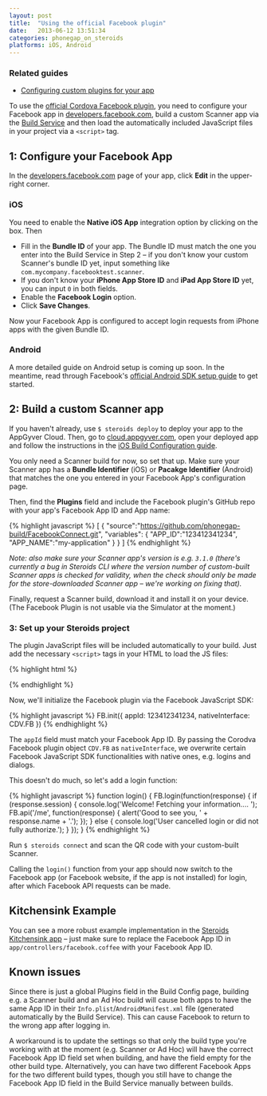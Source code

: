 ```yaml
---
layout: post
title:  "Using the official Facebook plugin"
date:   2013-06-12 13:51:34
categories: phonegap_on_steroids
platforms: iOS, Android
---
```


### Related guides
* [Configuring custom plugins for your app][custom-plugin-config]

To use the [official Cordova Facebook plugin](https://github.com/phonegap-build/FacebookConnect), you need to configure your Facebook app in [developers.facebook.com](https://developers.facebook.com), build a custom Scanner app via the [Build Service](http://cloud.appgyver.com) and then load the automatically included JavaScript files in your project via a `<script>` tag.

## 1: Configure your Facebook App

In the [developers.facebook.com](https://developers.facebook.com) page of your app, click **Edit** in the upper-right corner.

### iOS

You need to enable the **Native iOS App** integration option by clicking on the box. Then

* Fill in the **Bundle ID** of your app. The Bundle ID must match the one you enter into the Build Service in Step 2 – if you don't know your custom Scanner's bundle ID yet, input something like `com.mycompany.facebooktest.scanner`.
* If you don't know your **iPhone App Store ID** and **iPad App Store ID** yet, you can input `0` in both fields.
* Enable the **Facebook Login** option.
* Click **Save Changes**.

Now your Facebook App is configured to accept login requests from iPhone apps with the given Bundle ID.

### Android

A more detailed guide on Android setup is coming up soon. In the meantime, read through Facebook's [official Android SDK setup guide](https://developers.facebook.com/docs/android/getting-started/) to get started.

## 2: Build a custom Scanner app

If you haven't already, use `$ steroids deploy` to deploy your app to the AppGyver Cloud. Then, go to [cloud.appgyver.com](http://cloud.appgyver.com), open your deployed app and follow the instructions in the [iOS Build Configuration guide][ios-build-config].

You only need a Scanner build for now, so set that up. Make sure your Scanner app has a **Bundle Identifier** (iOS) or **Pacakge Identifier** (Android) that matches the one you entered in your Facebook App's configuration page.

Then, find the **Plugins** field and include the Facebook plugin's GitHub repo with your app's Facebook App ID and App name:

{% highlight javascript %}
[
  {
    "source":"https://github.com/phonegap-build/FacebookConnect.git",
    "variables": {
      "APP_ID":"123412341234",
      "APP_NAME":"my-application"
    }
  }
]
{% endhighlight %}

*Note: also make sure your Scanner app's version is e.g. `3.1.0` (there's currently a bug in Steroids CLI where the version number of custom-built Scanner apps is checked for validity, when the check should only be made for the store-downloaded Scanner app – we're working on fixing that).*

Finally, request a Scanner build, download it and install it on your device. (The Facebook Plugin is not usable via the Simulator at the moment.)

### 3: Set up your Steroids project

The plugin JavaScript files will be included automatically to your build. Just add the necessary `<script>` tags in your HTML to load the JS files:

{% highlight html %}
<script src="http://localhost/cdv-plugin-fb-connect.js"></script>
<script src="http://localhost/facebook-js-sdk.js"></script>
{% endhighlight %}

Now, we'll initialize the Facebook plugin via the Facebook JavaScript SDK:

{% highlight javascript %}
FB.init({
  appId: 123412341234,
  nativeInterface: CDV.FB
})
{% endhighlight %}

The `appId` field must match your Facebook App ID. By passing the Corodva Facebook plugin object `CDV.FB` as `nativeInterface`, we overwrite certain Facebook JavaScript SDK functionalities with native ones, e.g. logins and dialogs.

This doesn't do much, so let's add a login function:

{% highlight javascript %}
function login() {
  FB.login(function(response) {
    if (response.session) {
      console.log('Welcome!  Fetching your information.... ');
      FB.api('/me', function(response) {
        alert('Good to see you, ' + response.name + '.');
      });
    } else {
      console.log('User cancelled login or did not fully authorize.');
    }
  });
}
{% endhighlight %}

Run `$ steroids connect` and scan the QR code with your custom-built Scanner.

Calling the `login()` function from your app should now switch to the Facebook app (or Facebook website, if the app is not installed) for login, after which Facebook API requests can be made.

## Kitchensink Example

You can see a more robust example implementation in the [Steroids Kitchensink app][kitchensink] – just make sure to replace the Facebook App ID in `app/controllers/facebook.coffee` with your Facebook App ID.

## Known issues

Since there is just a global Plugins field in the Build Config page, building e.g. a Scanner build and an Ad Hoc build will cause both apps to have the same App ID in their `Info.plist`/`AndroidManifest.xml` file (generated automatically by the Build Service). This can cause Facebook to return to the wrong app after logging in.

A workaround is to update the settings so that only the build type you're working with at the moment (e.g. Scanner or Ad Hoc) will have the correct Facebook App ID field set when building, and have the field empty for the other build type. Alternatively, you can have two different Facebook Apps for the two different build types, though you still have to change the Facebook App ID field in the Build Service manually between builds.

[custom-plugin-config]: /steroids/guides/cloud_services/plugin-config/
[plugman]: https://github.com/apache/cordova-plugman
[ios-build-config]: /steroids/guides/cloud_services/ios-build-config/
[kitchensink]: https://github.com/appgyver/kitchensink/
